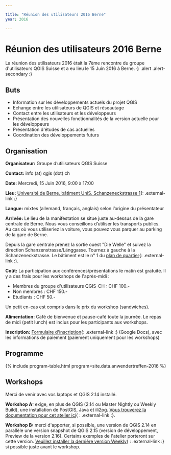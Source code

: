 ```yaml
---

title: "Réunion des utilisateurs 2016 Berne"
year: 2016

---
```


# Réunion des utilisateurs 2016 Berne

La réunion des utilisateurs 2016 était la 7ème rencontre du groupe
d'utilisateurs QGIS Suisse et a eu lieu le 15 Juin 2016 à Berne.
{: .alert .alert-secondary :}

## Buts

* Information sur les développements actuels du projet QGIS
* Echange entre les utilisateurs de QGIS et réseautage
* Contact entre les utilisateurs et les développeurs
* Présentation des nouvelles fonctionnalités de la version actuelle pour les développeurs
* Présentation d'études de cas actuelles
* Coordination des développements futurs

## Organisation

**Organisateur:** Groupe d’utilisateurs QGIS Suisse

**Contact:** info (at) qgis (dot) ch

**Date:** Mercredi, 15 Juin 2016, 9:00 à 17:00

**Lieu:** [Université de Berne, bâtiment UniS, Schanzeneckstrasse 1](http://www.bau.unibe.ch/plaene/hgexwiunis.htm){: .external-link :}

**Langue:** mixtes (allemand, français, anglais) selon l’origine du présentateur

**Arrivée:** Le lieu de la manifestation se situe juste au-dessus de la gare
centrale de Berne. Nous vous conseillons d’utiliser les transports publics. Au
cas où vous utiliseriez la voiture, vous pouvez vous parquer au parking de la
gare de Berne.

Depuis la gare centrale prenez la sortie ouest "Die Welle" et suivez la direction
Schanzenstrasse/Länggasse. Tournez à gauche à la Schanzeneckstrasse. Le bâtiment
est le n° 1 du [plan de quartier](http://www.bau.unibe.ch/plaene/vorlaeng_areal2.gif){: .external-link :}.

**Coût:** La participation aux conférences/présentations le matin est gratuite.
Il y a des frais pour les workshops de l'après-midi :

* Membres du groupe d'utilisateurs QGIS-CH : CHF 100.-
* Non membres : CHF 150.-
* Etudiants : CHF 50.-

Un petit en-cas est compris dans le prix du workshop (sandwiches).

**Alimentation:** Café de bienvenue et pause-café toute la journée. Le repas de
midi (petit lunch) est inclus pour les participants aux workshops.

**Inscription:** [Formulaire d'inscription](https://docs.google.com/forms/d/1dTnfQrI2xFbZwptgy3qXwDN0HFJZtbYZNVPgsgP1XK8/viewform?usp=send_form){: .external-link :}
(Google Docs), avec les informations de paiement (paiement uniquement pour les
workshops)

## Programme

{% include program-table.html program=site.data.anwendertreffen-2016 %}

## Workshops

Merci de venir avec vos laptops et QGIS 2.14 installé.

**Workshop A:** exige, en plus de QGIS (2.14 ou Master Nightly ou Weekly Build),
une installation de PostGIS, Java et ili2pg.
[Vous trouverez la documentation pour cet atelier ici](https://sogeo.services/slides/qgis_anwendertreffen/2016-qgis-ili2pg-workshop_v02_11pt.pdf){ : .external-link :}.

**Workshop B:** merci d'apporter, si possible, une version de QGIS 2.14 en
parallèle une version snapshot de QGIS 2.15 (version de développement, Preview
de la version 2.16). Certains exemples de l'atelier porteront sur cette version.
[Veuillez installer la dernière version Weekly](http://qgis.org/downloads/weekly/?C=M;O=D){ : .external-link :}
si possible juste avant le workshop.